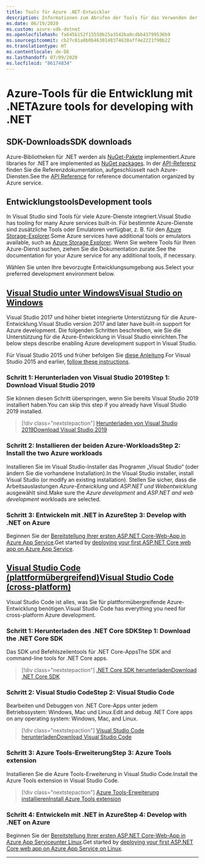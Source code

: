 ```yaml
---
title: Tools für Azure .NET-Entwickler
description: Informationen zum Abrufen der Tools für das Verwenden der Azure .NET-Bibliotheken in einer Windows-, Linux- oder Mac-Umgebung
ms.date: 06/19/2020
ms.custom: azure-sdk-dotnet
ms.openlocfilehash: fa645b152f15550b25a3542ba0cdbb43799536b9
ms.sourcegitcommit: cb27c01a8b0b4630148374638aff4e2221f90b22
ms.translationtype: HT
ms.contentlocale: de-DE
ms.lasthandoff: 07/09/2020
ms.locfileid: "86174834"
---
```

# <a name="azure-tools-for-developing-with-net"></a><span data-ttu-id="486e4-103">Azure-Tools für die Entwicklung mit .NET</span><span class="sxs-lookup"><span data-stu-id="486e4-103">Azure tools for developing with .NET</span></span>

## <a name="sdk-downloads"></a><span data-ttu-id="486e4-104">SDK-Downloads</span><span class="sxs-lookup"><span data-stu-id="486e4-104">SDK downloads</span></span>

<span data-ttu-id="486e4-105">Azure-Bibliotheken für .NET werden als [NuGet-Pakete](https://www.nuget.org/packages?q=windowsazureofficial) implementiert.</span><span class="sxs-lookup"><span data-stu-id="486e4-105">Azure libraries for .NET are implemented as [NuGet packages](https://www.nuget.org/packages?q=windowsazureofficial).</span></span> <span data-ttu-id="486e4-106">In der [API-Referenz](/dotnet/api/overview/azure/?view=azure-dotnet) finden Sie die Referenzdokumentation, aufgeschlüsselt nach Azure-Diensten.</span><span class="sxs-lookup"><span data-stu-id="486e4-106">See the [API Reference](/dotnet/api/overview/azure/?view=azure-dotnet) for reference documentation organized by Azure service.</span></span>

## <a name="development-tools"></a><span data-ttu-id="486e4-107">Entwicklungstools</span><span class="sxs-lookup"><span data-stu-id="486e4-107">Development tools</span></span>

<span data-ttu-id="486e4-108">In Visual Studio sind Tools für viele Azure-Dienste integriert.</span><span class="sxs-lookup"><span data-stu-id="486e4-108">Visual Studio has tooling for many Azure services built-in.</span></span> <span data-ttu-id="486e4-109">Für bestimmte Azure-Dienste sind zusätzliche Tools oder Emulatoren verfügbar, z. B. für den [Azure Storage-Explorer](https://azure.microsoft.com/features/storage-explorer/).</span><span class="sxs-lookup"><span data-stu-id="486e4-109">Some Azure services have additional tools or emulators available, such as [Azure Storage Explorer](https://azure.microsoft.com/features/storage-explorer/).</span></span> <span data-ttu-id="486e4-110">Wenn Sie weitere Tools für Ihren Azure-Dienst suchen, ziehen Sie die Dokumentation zurate.</span><span class="sxs-lookup"><span data-stu-id="486e4-110">See the documentation for your Azure service for any additional tools, if necessary.</span></span>

<span data-ttu-id="486e4-111">Wählen Sie unten Ihre bevorzugte Entwicklungsumgebung aus.</span><span class="sxs-lookup"><span data-stu-id="486e4-111">Select your preferred development environment below.</span></span>

## <a name="visual-studio-on-windows"></a>[<span data-ttu-id="486e4-112">Visual Studio unter Windows</span><span class="sxs-lookup"><span data-stu-id="486e4-112">Visual Studio on Windows</span></span>](#tab/vs)

<span data-ttu-id="486e4-113">Visual Studio 2017 und höher bietet integrierte Unterstützung für die Azure-Entwicklung.</span><span class="sxs-lookup"><span data-stu-id="486e4-113">Visual Studio version 2017 and later have built-in support for Azure development.</span></span> <span data-ttu-id="486e4-114">Die folgenden Schritten beschreiben, wie Sie die Unterstützung für die Azure-Entwicklung in Visual Studio einrichten.</span><span class="sxs-lookup"><span data-stu-id="486e4-114">The below steps describe enabling Azure development support in Visual Studio.</span></span>

<span data-ttu-id="486e4-115">Für Visual Studio 2015 und früher befolgen Sie <a href="vs2015-install.md">diese Anleitung</a>.</span><span class="sxs-lookup"><span data-stu-id="486e4-115">For Visual Studio 2015 and earlier, <a href="vs2015-install.md">follow these instructions</a>.</span></span>

### <a name="step-1-download-visual-studio-2019"></a><span data-ttu-id="486e4-116">Schritt 1: Herunterladen von Visual Studio 2019</span><span class="sxs-lookup"><span data-stu-id="486e4-116">Step 1: Download Visual Studio 2019</span></span>

<span data-ttu-id="486e4-117">Sie können diesen Schritt überspringen, wenn Sie bereits Visual Studio 2019 installiert haben.</span><span class="sxs-lookup"><span data-stu-id="486e4-117">You can skip this step if you already have Visual Studio 2019 installed.</span></span>

> [!div class="nextstepaction"]
> [<span data-ttu-id="486e4-118">Herunterladen von Visual Studio 2019</span><span class="sxs-lookup"><span data-stu-id="486e4-118">Download Visual Studio 2019</span></span>](https://www.visualstudio.com/downloads/)

### <a name="step-2-install-the-two-azure-workloads"></a><span data-ttu-id="486e4-119">Schritt 2: Installieren der beiden Azure-Workloads</span><span class="sxs-lookup"><span data-stu-id="486e4-119">Step 2: Install the two Azure workloads</span></span>

<span data-ttu-id="486e4-120">Installieren Sie im Visual Studio-Installer das Programm „Visual Studio“ (oder ändern Sie die vorhandene Installation).</span><span class="sxs-lookup"><span data-stu-id="486e4-120">In the Visual Studio installer, install Visual Studio (or modify an existing installation).</span></span> <span data-ttu-id="486e4-121">Stellen Sie sicher, dass die Arbeitsauslastungen *Azure-Entwicklung* und *ASP.NET und Webentwicklung* ausgewählt sind.</span><span class="sxs-lookup"><span data-stu-id="486e4-121">Make sure the *Azure development* and *ASP.NET and web development* workloads are selected.</span></span>

### <a name="step-3-develop-with-net-on-azure"></a><span data-ttu-id="486e4-122">Schritt 3: Entwickeln mit .NET in Azure</span><span class="sxs-lookup"><span data-stu-id="486e4-122">Step 3: Develop with .NET on Azure</span></span>

<span data-ttu-id="486e4-123">Beginnen Sie der [Bereitstellung Ihrer ersten ASP.NET Core-Web-App in Azure App Service](/azure/app-service-web/app-service-web-get-started-dotnet).</span><span class="sxs-lookup"><span data-stu-id="486e4-123">Get started by [deploying your first ASP.NET Core web app on Azure App Service](/azure/app-service-web/app-service-web-get-started-dotnet).</span></span>

## <a name="visual-studio-code-cross-platform"></a>[<span data-ttu-id="486e4-124">Visual Studio Code (plattformübergreifend)</span><span class="sxs-lookup"><span data-stu-id="486e4-124">Visual Studio Code (cross-platform)</span></span>](#tab/vscode)

<span data-ttu-id="486e4-125">Visual Studio Code ist alles, was Sie für plattformübergreifende Azure-Entwicklung benötigen.</span><span class="sxs-lookup"><span data-stu-id="486e4-125">Visual Studio Code has everything you need for cross-platform Azure development.</span></span>

### <a name="step-1-download-the-net-core-sdk"></a><span data-ttu-id="486e4-126">Schritt 1: Herunterladen des .NET Core SDK</span><span class="sxs-lookup"><span data-stu-id="486e4-126">Step 1: Download the .NET Core SDK</span></span>

<span data-ttu-id="486e4-127">Das SDK und Befehlszeilentools für .NET Core-Apps</span><span class="sxs-lookup"><span data-stu-id="486e4-127">The SDK and command-line tools for .NET Core apps.</span></span>

> [!div class="nextstepaction"]
> [<span data-ttu-id="486e4-128">.NET Core SDK herunterladen</span><span class="sxs-lookup"><span data-stu-id="486e4-128">Download .NET Core SDK</span></span>](https://dotnet.microsoft.com/download)

### <a name="step-2-visual-studio-code"></a><span data-ttu-id="486e4-129">Schritt 2: Visual Studio Code</span><span class="sxs-lookup"><span data-stu-id="486e4-129">Step 2: Visual Studio Code</span></span>

<span data-ttu-id="486e4-130">Bearbeiten und Debuggen von .NET Core-Apps unter jedem Betriebssystem: Windows, Mac und Linux.</span><span class="sxs-lookup"><span data-stu-id="486e4-130">Edit and debug .NET Core apps on any operating system: Windows, Mac, and Linux.</span></span>

> [!div class="nextstepaction"]
> [<span data-ttu-id="486e4-131">Visual Studio Code herunterladen</span><span class="sxs-lookup"><span data-stu-id="486e4-131">Download Visual Studio Code</span></span>](https://code.visualstudio.com)

### <a name="step-3-azure-tools-extension"></a><span data-ttu-id="486e4-132">Schritt 3: Azure Tools-Erweiterung</span><span class="sxs-lookup"><span data-stu-id="486e4-132">Step 3: Azure Tools extension</span></span>

<span data-ttu-id="486e4-133">Installieren Sie die Azure Tools-Erweiterung in Visual Studio Code.</span><span class="sxs-lookup"><span data-stu-id="486e4-133">Install the Azure Tools extension in Visual Studio Code.</span></span>

> [!div class="nextstepaction"]
> [<span data-ttu-id="486e4-134">Azure Tools-Erweiterung installieren</span><span class="sxs-lookup"><span data-stu-id="486e4-134">Install Azure Tools extension</span></span>](https://marketplace.visualstudio.com/items?itemName=ms-vscode.vscode-node-azure-pack)

### <a name="step-4-develop-with-net-on-azure"></a><span data-ttu-id="486e4-135">Schritt 4: Entwickeln mit .NET in Azure</span><span class="sxs-lookup"><span data-stu-id="486e4-135">Step 4: Develop with .NET on Azure</span></span>

<span data-ttu-id="486e4-136">Beginnen Sie der [Bereitstellung Ihrer ersten ASP.NET Core-Web-App in Azure App Serviceunter Linux](/azure/app-service/containers/quickstart-dotnetcore).</span><span class="sxs-lookup"><span data-stu-id="486e4-136">Get started by [deploying your first ASP.NET Core web app on Azure App Service on Linux](/azure/app-service/containers/quickstart-dotnetcore).</span></span>

---
